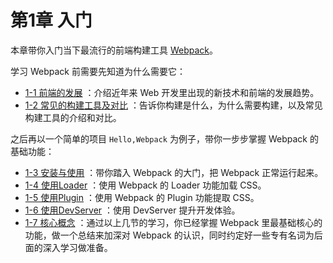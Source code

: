 # 第1章 入门

本章带你入门当下最流行的前端构建工具 [Webpack](https://webpack.js.org/)。

学习 Webpack 前需要先知道为什么需要它：

- [1-1 前端的发展](http://webpack.wuhaolin.cn/1入门/1-1前端的发展.html) ：介绍近年来 Web 开发里出现的新技术和前端的发展趋势。
- [1-2 常见的构建工具及对比](http://webpack.wuhaolin.cn/1入门/1-2常见的构建工具及对比.html) ：告诉你构建是什么，为什么需要构建，以及常见构建工具的介绍和对比。

之后再以一个简单的项目 `Hello,Webpack` 为例子，带你一步步掌握 Webpack 的基础功能：

- [1-3 安装与使用](http://webpack.wuhaolin.cn/1入门/1-3安装与使用.html) ：带你踏入 Webpack 的大门，把 Webpack 正常运行起来。
- [1-4 使用Loader](http://webpack.wuhaolin.cn/1入门/1-4使用Loader.html) ：使用 Webpack 的 Loader 功能加载 CSS。
- [1-5 使用Plugin](http://webpack.wuhaolin.cn/1入门/1-5使用Plugin.html) ：使用 Webpack 的 Plugin 功能提取 CSS。
- [1-6 使用DevServer](http://webpack.wuhaolin.cn/1入门/1-6使用DevServer.html) ：使用 DevServer 提升开发体验。
- [1-7 核心概念](http://webpack.wuhaolin.cn/1入门/1-7核心概念.html) ：通过以上几节的学习，你已经掌握 Webpack 里最基础核心的功能，做一个总结来加深对 Webpack 的认识，同时约定好一些专有名词为后面的深入学习做准备。





